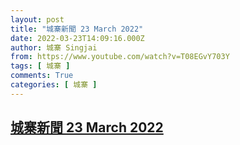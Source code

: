 ```yaml
---
layout: post
title: "城寨新聞 23 March 2022"
date: 2022-03-23T14:09:16.000Z
author: 城寨 Singjai
from: https://www.youtube.com/watch?v=T08EGvY703Y
tags: [ 城寨 ]
comments: True
categories: [ 城寨 ]
---
```

<!--1648044556000-->
[城寨新聞 23 March 2022](https://www.youtube.com/watch?v=T08EGvY703Y)
------

<div>

</div>
